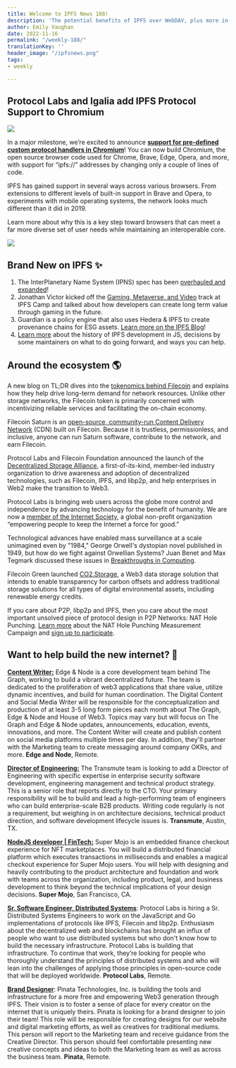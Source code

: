```yaml
---
title: Welcome to IPFS News 188!
description: 'The potential benefits of IPFS over WebDAV, plus more in IPFS News 187. '
author: Emily Vaughan
date: 2022-11-16
permalink: "/weekly-188/"
translationKey: ''
header_image: "/ipfsnews.png"
tags:
- weekly

---
```

## Protocol Labs and Igalia add IPFS Protocol Support to Chromium

![](../assets/ipfs-blog-header_-chromium-protocol-handlers-post.png)

In a major milestone, we’re excited to announce [**support for pre-defined custom protocol handlers in Chromium**](https://ipfs.us4.list-manage.com/track/click?u=25473244c7d18b897f5a1ff6b&id=93fad387d0&e=c8385b3b0b)! You can now build Chromium, the open source browser code used for Chrome, Brave, Edge, Opera, and more, with support for “ipfs://” addresses by changing only a couple of lines of code.   
  
IPFS has gained support in several ways across various browsers. From extensions to different levels of built-in support in Brave and Opera, to experiments with mobile operating systems, the network looks much different than it did in 2019.

Learn more about why this is a key step toward browsers that can meet a far more diverse set of user needs while maintaining an interoperable core.

![](../assets/browsers-2022-table.png)

## **Brand New on IPFS ✨**

1. The InterPlanetary Name System (IPNS) spec has been [overhauled and expanded](https://github.com/ipfs/specs/blob/main/ipns/IPNS.md)!
2. Jonathan Victor kicked off the [Gaming, Metaverse, and Video](https://www.youtube.com/watch?v=1x2kWcl9V6M) track at IPFS Camp and talked about how developers can create long term value through gaming in the future.
3. Guardian is a policy engine that also uses Hedera & IPFS to create provenance chains for ESG assets. [Learn more on the IPFS Blog](https://blog.ipfs.tech/2022-11-10-guardian-ipfs-and-hedera/)!
4. [Learn more](https://blog.ipfs.tech/state-of-ipfs-in-js/) about the history of IPFS development in JS, decisions by some maintainers on what to do going forward, and ways you can help.

## **Around the ecosystem 🌎**

A new blog on TL;DR dives into the [tokenomics behind Filecoin](https://medium.com/tldrfilecoin/filecoin-tokenomics-understanding-an-advancing-economy-ef319632ffa8) and explains how they help drive long-term demand for network resources. Unlike other storage networks, the Filecoin token is primarily concerned with incentivizing reliable services and facilitating the on-chain economy. 

Filecoin Saturn is an [open-source, community-run Content Delivery Network](https://strn.network/) (CDN) built on Filecoin. Because it is trustless, permissionless, and inclusive, anyone can run Saturn software, contribute to the network, and earn Filecoin.

Protocol Labs and Filecoin Foundation announced the launch of the [Decentralized Storage Alliance](https://filecoin.io/blog/posts/introducing-the-decentralized-storage-alliance/), a first-of-its-kind, member-led industry organization to drive awareness and adoption of decentralized technologies, such as Filecoin, IPFS, and libp2p, and help enterprises in Web2 make the transition to Web3.

Protocol Labs is bringing web users across the globe more control and independence by advancing technology for the benefit of humanity. We are now a [member of the Internet Society](https://www.internetsociety.org/about-internet-society/organization-members/stories/protocol-labs/), a global non-profit organization “empowering people to keep the Internet a force for good.”

Technological advances have enabled mass surveillance at a scale unimagined even by "1984," George Orwell's dystopian novel published in 1949, but how do we fight against Orwellian Systems? Juan Benet and Max Tegmark discussed these issues in [Breakthroughs in Computing](https://www.youtube.com/watch?v=_5ZxcxS3o3k).

Filecoin Green launched [CO2.Storage](https://co2.storage/), a Web3 data storage solution that intends to enable transparency for carbon offsets and address traditional storage solutions for all types of digital environmental assets, including renewable energy credits.

If you care about P2P, libp2p and IPFS, then you care about the most important unsolved piece of protocol design in P2P Networks: NAT Hole Punching. [Learn more](https://discuss.libp2p.io/t/call-for-participation-nat-hole-punching-measurement-campaign/1690) about the NAT Hole Punching Measurement Campaign and [sign up to participate](https://docs.google.com/forms/d/1eXLNaJZIUOJtcRS-S0JmXiQuhfmBuAnWm6uueDJgn0w/viewform?edit_requested=true). 

## **Want to help build the new internet? 💼**

[**Content Writer:**](https://ipfs.us4.list-manage.com/track/click?u=25473244c7d18b897f5a1ff6b&id=0bc80c63eb&e=c8385b3b0b) Edge & Node is a core development team behind The Graph, working to build a vibrant decentralized future. The team is dedicated to the proliferation of web3 applications that share value, utilize dynamic incentives, and build for human coordination. The Digital Content and Social Media Writer will be responsible for the conceptualization and production of at least 3-5 long form pieces each month about The Graph, Edge & Node and House of Web3. Topics may vary but will focus on The Graph and Edge & Node updates, announcements, education, events, innovations, and more. The Content Writer will create and publish content on social media platforms multiple times per day. In addition, they'll partner with the Marketing team to create messaging around company OKRs, and more. **Edge and Node**, Remote.  
  
[**Director of Engineering:**](https://ipfs.us4.list-manage.com/track/click?u=25473244c7d18b897f5a1ff6b&id=7029564a70&e=c8385b3b0b) The Transmute team is looking to add a Director of Engineering with specific expertise in enterprise security software development, engineering management and technical product strategy. This is a senior role that reports directly to the CTO. Your primary responsibility will be to build and lead a high-performing team of engineers who can build enterprise-scale B2B products. Writing code regularly is not a requirement, but weighing in on architecture decisions, technical product direction, and software development lifecycle issues is. **Transmute**, Austin, TX.  
  
[**NodeJS developer | FinTech:**](https://ipfs.us4.list-manage.com/track/click?u=25473244c7d18b897f5a1ff6b&id=ab32876ca6&e=c8385b3b0b) Super Mojo is an embedded finance checkout experience for NFT marketplaces. You will build a distributed financial platform which executes transactions in milliseconds and enables a magical checkout experience for Super Mojo users. You will help with designing and heavily contributing to the product architecture and foundation and work with teams across the organization, including product, legal, and business development to think beyond the technical implications of your design decisions. **Super Mojo**, San Francisco, CA.  
  
[**Sr. Software Engineer, Distributed Systems**](https://ipfs.us4.list-manage.com/track/click?u=25473244c7d18b897f5a1ff6b&id=ffe8baaadd&e=c8385b3b0b): Protocol Labs is hiring a Sr. Distributed Systems Engineers to work on the JavaScript and Go implementations of protocols like IPFS, Filecoin and libp2p. Enthusiasm about the decentralized web and blockchains has brought an influx of people who want to use distributed systems but who don't know how to build the necessary infrastructure. Protocol Labs is building that infrastructure. To continue that work, they’re looking for people who thoroughly understand the principles of distributed systems and who will lean into the challenges of applying those principles in open-source code that will be deployed worldwide. **Protocol Labs**, Remote.  
  
[**Brand Designer**](https://ipfs.us4.list-manage.com/track/click?u=25473244c7d18b897f5a1ff6b&id=345459346a&e=c8385b3b0b): Pinata Technologies, Inc. is building the tools and infrastructure for a more free and empowering Web3 generation through IPFS. Their vision is to foster a sense of place for every creator on the internet that is uniquely theirs. Pinata is looking for a brand designer to join their team! This role will be responsible for creating designs for our website and digital marketing efforts, as well as creatives for traditional mediums. This person will report to the Marketing team and receive guidance from the Creative Director. This person should feel comfortable presenting new creative concepts and ideas to both the Marketing team as well as across the business team. **Pinata**, Remote.